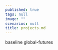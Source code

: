 ```yaml
---
published: true
tags: null
image: ""
scenarios: null
title: projects.md
---
```


baseline
global-futures
